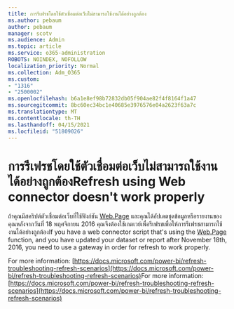 ```yaml
---
title: การรีเฟรชโดยใช้ตัวเชื่อมต่อเว็บไม่สามารถใช้งานได้อย่างถูกต้อง
ms.author: pebaum
author: pebaum
manager: scotv
ms.audience: Admin
ms.topic: article
ms.service: o365-administration
ROBOTS: NOINDEX, NOFOLLOW
localization_priority: Normal
ms.collection: Adm_O365
ms.custom:
- "1316"
- "2500002"
ms.openlocfilehash: b6a1e8ef98b72832db05f904ae82f4f8164f1a47
ms.sourcegitcommit: 8bc60ec34bc1e40685e3976576e04a2623f63a7c
ms.translationtype: MT
ms.contentlocale: th-TH
ms.lasthandoff: 04/15/2021
ms.locfileid: "51809026"
---
```

# <a name="refresh-using-web-connector-doesnt-work-properly"></a><span data-ttu-id="710ea-102">การรีเฟรชโดยใช้ตัวเชื่อมต่อเว็บไม่สามารถใช้งานได้อย่างถูกต้อง</span><span class="sxs-lookup"><span data-stu-id="710ea-102">Refresh using Web connector doesn't work properly</span></span>

<span data-ttu-id="710ea-103">ถ้าคุณมีสคริปต์ตัวเชื่อมต่อเว็บที่ใช้ฟังก์ชัน [Web.Page](https://msdn.microsoft.com/library/mt260924.aspx) และคุณได้อัปเดตชุดข้อมูลหรือรายงานของคุณหลังจากวันที่ 18 พฤศจิกายน 2016 คุณจึงต้องใช้เกตเวย์เพื่อรีเฟรชเพื่อให้การรีเฟรชสามารถใช้งานได้อย่างถูกต้อง</span><span class="sxs-lookup"><span data-stu-id="710ea-103">If you have a web connector script that's using the [Web.Page](https://msdn.microsoft.com/library/mt260924.aspx) function, and you have updated your dataset or report after November 18th, 2016, you need to use a gateway in order for refresh to work properly.</span></span>

<span data-ttu-id="710ea-104">For more information: [https://docs.microsoft.com/power-bi/refresh-troubleshooting-refresh-scenarios](https://docs.microsoft.com/power-bi/refresh-troubleshooting-refresh-scenarios)</span><span class="sxs-lookup"><span data-stu-id="710ea-104">For more information: [https://docs.microsoft.com/power-bi/refresh-troubleshooting-refresh-scenarios](https://docs.microsoft.com/power-bi/refresh-troubleshooting-refresh-scenarios)</span></span>

